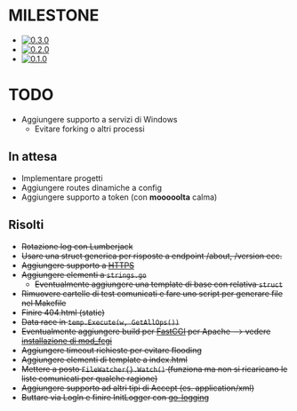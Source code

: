 # MILESTONE
- [![0.3.0](http://progressed.io/bar/100?title=v0.3.0)](https://bitbucket.org/Baldomo/webapi-dav/commits/63207eb6c668d40cb38d59e212539425966ba27e)
- [![0.2.0](http://progressed.io/bar/100?title=v0.2.0)](https://bitbucket.org/Baldomo/webapi-dav/commits/360a9de8917d)
- [![0.1.0](http://progressed.io/bar/100?title=v0.1.0)](https://bitbucket.org/Baldomo/webapi-dav/commits/03d5f82f2d93)

# TODO
- Aggiungere supporto a servizi di Windows
    - Evitare forking o altri processi

## In attesa
- Implementare progetti
- Aggiungere routes dinamiche a config
- Aggiungere supporto a token (con **mooooolta** calma)

## Risolti
- ~~Rotazione log con Lumberjack~~
- ~~Usare una struct generica per risposte a endpoint /about, /version ecc.~~
- ~~Aggiungere supporto a [HTTPS](https://github.com/denji/golang-tls)~~
- ~~Aggiungere elementi a `strings.go`~~
     - ~~Eventualmente aggiungere una template di base con relativa `struct`~~
- ~~Rimuovere cartelle di test comunicati e fare uno script per generare file nel Makefile~~
- ~~Finire 404.html (static)~~
- ~~Data race in `temp.Execute(w, GetAllOps())`~~
- ~~Eventualmente aggiungere build per [FastCGI](https://github.com/bsingr/golang-apache-fastcgi/blob/master/examples/vanilla/hello_world.go) per Apache
    --> vedere [installazione di mod_fcgi](https://github.com/FastCGI-Archives/mod_fastcgi/blob/master/INSTALL.AP2.md)~~
- ~~Aggiungere timeout richieste per evitare flooding~~
- ~~Aggiungere elementi di template a index.html~~
- ~~Mettere a posto `FileWatcher{}.Watch()` (funziona ma non si ricaricano le liste comunicati per qualche ragione)~~
- ~~Aggiungere supporto ad altri tipi di Accept (es. application/xml)~~
- ~~Buttare via Logln e finire InitLogger con [go-logging](https://godoc.org/github.com/op/go-logging)~~

